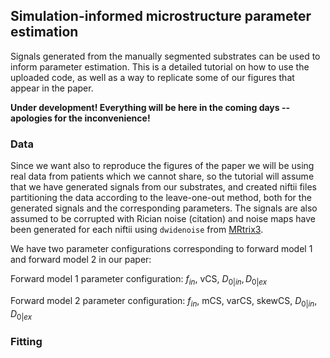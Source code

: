 ## Simulation-informed microstructure parameter estimation
Signals generated from the manually segmented substrates can be used to inform parameter estimation. This is a detailed tutorial on how to use the uploaded code, as well as a way to replicate some of our figures that appear in the paper.

**Under development! Everything will be here in the coming days -- apologies for the inconvenience!**

### Data
Since we want also to reproduce the figures of the paper we will be using real data from patients which we cannot share, so the tutorial will assume that we have generated signals from our substrates, and created niftii files partitioning the data according to the leave-one-out method, both for the generated signals and the corresponding parameters. The signals are also assumed to be corrupted with Rician noise (citation) and noise maps have been generated for each niftii using `dwidenoise` from [MRtrix3](https://mrtrix.readthedocs.io/en/latest/reference/commands/dwidenoise.html). 

We have two parameter configurations corresponding to forward model 1 and forward model 2 in our paper:

Forward model 1 parameter configuration: $`f_{in},`$ vCS, $`D_{0|in}, D_{0|ex}`$

Forward model 2 parameter configuration: $`f_{in},`$ mCS, varCS, skewCS, $`D_{0|in}, D_{0|ex}`$


### Fitting
